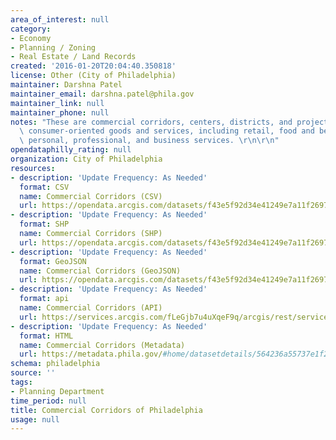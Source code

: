 ```yaml
---
area_of_interest: null
category:
- Economy
- Planning / Zoning
- Real Estate / Land Records
created: '2016-01-20T20:04:40.350818'
license: Other (City of Philadelphia)
maintainer: Darshna Patel
maintainer_email: darshna.patel@phila.gov
maintainer_link: null
maintainer_phone: null
notes: "These are commercial corridors, centers, districts, and projects that provide\
  \ consumer-oriented goods and services, including retail, food and beverage, and\
  \ personal, professional, and business services. \r\n\r\n"
opendataphilly_rating: null
organization: City of Philadelphia
resources:
- description: 'Update Frequency: As Needed'
  format: CSV
  name: Commercial Corridors (CSV)
  url: https://opendata.arcgis.com/datasets/f43e5f92d34e41249e7a11f269792d11_0.csv
- description: 'Update Frequency: As Needed'
  format: SHP
  name: Commercial Corridors (SHP)
  url: https://opendata.arcgis.com/datasets/f43e5f92d34e41249e7a11f269792d11_0.zip
- description: 'Update Frequency: As Needed'
  format: GeoJSON
  name: Commercial Corridors (GeoJSON)
  url: https://opendata.arcgis.com/datasets/f43e5f92d34e41249e7a11f269792d11_0.geojson
- description: 'Update Frequency: As Needed'
  format: api
  name: Commercial Corridors (API)
  url: https://services.arcgis.com/fLeGjb7u4uXqeF9q/arcgis/rest/services/Commercial_Corridors/FeatureServer/0/query?outFields=*&where=1%3D1
- description: 'Update Frequency: As Needed'
  format: HTML
  name: Commercial Corridors (Metadata)
  url: https://metadata.phila.gov/#home/datasetdetails/564236a55737e1f263ae5e3f/representationdetails/56423a4e902dbdd813db9a55/
schema: philadelphia
source: ''
tags:
- Planning Department
time_period: null
title: Commercial Corridors of Philadelphia
usage: null
---
```

